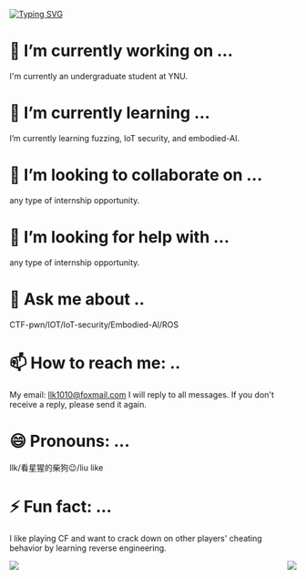
<p align="center"> 


[![Typing SVG](https://readme-typing-svg.herokuapp.com?font=Fira+Code&pause=1000&color=FF4A20FB&center=true&vCenter=true&width=600&lines=Hi+friends.+I'm+LLK%2Chere+you+can+know+all+about+me)](https://git.io/typing-svg)


</p>





# 🔭 I’m currently working on ...

I'm currently an undergraduate student at YNU.

# 🌱 I’m currently learning ...


I’m currently learning fuzzing, IoT security, and embodied-AI.

# 👯 I’m looking to collaborate on ...
 any type of internship opportunity.
# 🤔 I’m looking for help with ...
 any type of internship opportunity.

# 💬 Ask me about ..

CTF-pwn/IOT/IoT-security/Embodied-Al/ROS
# 📫 How to reach me: ..

My email: llk1010@foxmail.com
I will reply to all messages. If you don't receive a reply, please send it again.

# 😄 Pronouns: ...
llk/看星猩的柴狗😉/liu like
# ⚡ Fun fact: ...

I like playing CF and want to crack down on other players' cheating behavior by learning reverse engineering.



<img   align="left" src="https://github-readme-stats.vercel.app/api/top-langs/?username=FULLK&locale=en&line_height=33&theme=&langs_count=20&layout=compact&custom_title=language"/>

<img   align="right" src="https://github-readme-stats.vercel.app/api?username=FULLK&locale=en&line_height=33&show_icons=true&hide=&theme=&rank_icon=percentile&custom_title=statistics"/>



